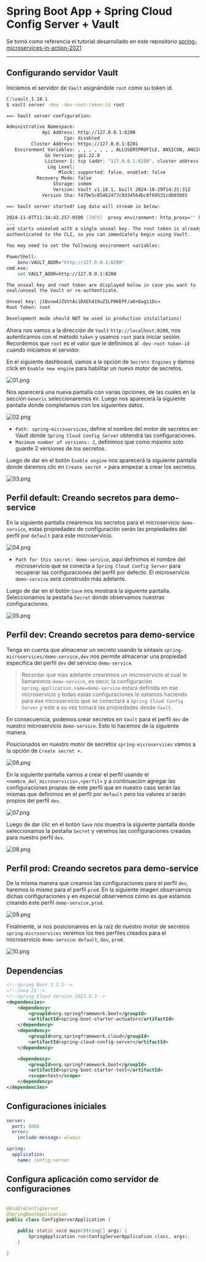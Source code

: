 # Spring Boot App + Spring Cloud Config Server + Vault

Se tomó como referencia el tutorial desarrollado en este repositorio
[spring-microservices-in-action-2021](https://github.com/magadiflo/spring-microservices-in-action-2021/blob/main/05.configuration-with-spring-cloud-config-server.md)

---

## Configurando servidor Vault

Iniciamos el servidor de `Vault` asignándole `root` como su token id.

````bash
C:\vault_1.18.1
$ vault server -dev -dev-root-token-id root

==> Vault server configuration:

Administrative Namespace:
             Api Address: http://127.0.0.1:8200
                     Cgo: disabled
         Cluster Address: https://127.0.0.1:8201
   Environment Variables: , , , , , , , ALLUSERSPROFILE, ANSICON, ANSICON_DEF, APPDATA, CLINK_COMPLETIONS_DIR, CMDER_ALIASES, CMDER_CLINK, CMDER_CONFIGURED, CMDER_CONFIG_DIR, CMDER_INIT_END, CMDER_INIT_START, CMDER_ROOT, CMDER_SHELL, CMDER_USER_FLAGS, COLUMNS, COMPUTERNAME, ChocolateyInstall, ChocolateyLastPathUpdate, ComSpec, CommonProgramFiles, CommonProgramFiles(x86), CommonProgramW6432, ConEmuANSI, ConEmuAnsiLog, ConEmuArgs, ConEmuArgs2, ConEmuBackHWND, ConEmuBaseDir, ConEmuBaseDirShort, ConEmuBuild, ConEmuCfgDir, ConEmuConfig, ConEmuDir, ConEmuDrawHWND, ConEmuDrive, ConEmuHWND, ConEmuHooks, ConEmuPID, ConEmuPalette, ConEmuServerPID, ConEmuTask, ConEmuWorkDir, ConEmuWorkDrive, DataGrip, DriverData, EFC_4500, ESC, FPS_BROWSER_APP_PROFILE_STRING, FPS_BROWSER_USER_PROFILE_STRING, GIT_INSTALL_ROOT, GIT_VERSION_USER, HOME, HOMEDRIVE, HOMEPATH, IntelliJ IDEA Community Edition, JAVA_HOME, LANG, LINES, LOCALAPPDATA, LOGONSERVER, MAVEN_HOME, NUMBER_OF_PROCESSORS, NVM_HOME, NVM_SYMLINK, OLD_PATH, OS, OneDrive, PASSWORD_MS_CONFIG_SERVER, PATHEXT, PLINK_PROTOCOL, POSH_INSTALLER, POSH_THEMES_PATH, PROCESSOR_ARCHITECTURE, PROCESSOR_IDENTIFIER, PROCESSOR_LEVEL, PROCESSOR_REVISION, PROMPT, PSModulePath, PUBLIC, Path, ProgramData, ProgramFiles, ProgramFiles(x86), ProgramW6432, SESSIONNAME, SVN_SSH, SystemDrive, SystemRoot, TEMP, TMP, USERDOMAIN, USERDOMAIN_ROAMINGPROFILE, USERNAME, USERPROFILE, USER_BUILD, USER_MAJOR, USER_MINOR, USER_PATCH, VAULT_ADDR, ZES_ENABLE_SYSMAN, add_path, add_to_path, aliases, architecture_bits, ccall, cexec, clink_architecture, clink_dummy_capture_env, currenArgu, debug_output, depth, fast_init, feFlagName, feNot, find_query, found, full_path, git_executable, git_locale, lib_base, lib_console, lib_git, lib_path, lib_profile, max_depth, nix_tools, path_position, position, print_debug, print_error, print_verbose, print_warning, time_init, user_aliases, verbose_output, windir
              Go Version: go1.22.8
              Listener 1: tcp (addr: "127.0.0.1:8200", cluster address: "127.0.0.1:8201", disable_request_limiter: "false", max_request_duration: "1m30s", max_request_size: "33554432", tls: "disabled")
               Log Level:
                   Mlock: supported: false, enabled: false
           Recovery Mode: false
                 Storage: inmem
                 Version: Vault v1.18.1, built 2024-10-29T14:21:31Z
             Version Sha: f479e5c85462477c9334564bc8f69531cdb03b65

==> Vault server started! Log data will stream in below:

2024-11-07T11:34:43.257-0500 [INFO]  proxy environment: http_proxy="" https_proxy="" no_proxy=""
...
and starts unsealed with a single unseal key. The root token is already
authenticated to the CLI, so you can immediately begin using Vault.

You may need to set the following environment variables:

PowerShell:
    $env:VAULT_ADDR="http://127.0.0.1:8200"
cmd.exe:
    set VAULT_ADDR=http://127.0.0.1:8200

The unseal key and root token are displayed below in case you want to
seal/unseal the Vault or re-authenticate.

Unseal Key: j1Qvvw4JZVVtAc1RXEhd19uZILP0KEPF/a6+Dag11Dc=
Root Token: root

Development mode should NOT be used in production installations!
````

Ahora nos vamos a la dirección de `Vault` `http://localhost:8200`, nos autenticamos con el método `token` y usamos
`root` para iniciar sesión. Recordemos que `root` es el valor que le definimos al `-dev-root-token-id` cuando iniciamos
el servidor.

En el siguiente dashboard, vamos a la opción de `Secrets Engines` y damos click en `Enable new engine` para habilitar un
nuevo motor de secretos.

![01.png](assets/01.png)

Nos aparecerá una nueva pantalla con varias opciones, de las cuales en la sección `Generic` seleccionaremos `KV`. Luego
nos aparecerá la siguiente pantalla donde completamos con los siguientes datos.

![02.png](assets/02.png)

- `Path: spring-microservices`, define el nombre del motor de secretos en Vault donde `Spring Cloud Config Server`
  obtendrá las configuraciones.
- `Maximum number of versions: 2`, definimos que como máximo solo guarde 2 versiones de los secretos.

Luego de dar en el botón `Enable engine` nos aparecerá la siguiente pantalla donde daremos clic en `Create secret +`
para empezar a crear los secretos.

![03.png](assets/03.png)

## Perfil default: Creando secretos para demo-service

En la siguiente pantalla crearemos los secretos para el microservicio `demo-service`, estas propiedades de configuración
serán las propiedades del perfil por `default` para este microservicio.

![04.png](assets/04.png)

- `Path for this secret: demo-service`, aquí definimos el nombre del microservicio que se conecta a
  `Spring Cloud Config Server` para recuperar las configuraciones del perfil por defecto. El microservicio
  `demo-service` será construído más adelante.

Luego de dar en el botón `Save` nos mostrará la siguiente pantalla. Seleccionamos la pestaña `Secret` donde observamos
nuestras configuraciones.

![05.png](assets/05.png)

## Perfil dev: Creando secretos para demo-service

Tenga en cuenta que almacenar un secreto usando la sintaxis `spring-microservices/demo-service,dev` nos permite
almacenar una propiedad específica del perfil `dev` del servicio `demo-service`.

> Recordar que más adelante crearemos un microservicio al cual le llamaremos `demo-service`, es decir, la configuración
> `spring.application.name=demo-service` estará definida en ese microservicio y todas estas configuraciones lo estamos
> haciendo para ese microservicio que se conectará a `Spring Cloud Config Server` y este a su vez tomará las propiedades
> desde `Vault`.

En consecuencia, podemos crear secretos en `Vault` para el perfil `dev` de nuestro microservicio `demo-service`.
Esto lo hacemos de la siguiente manera.

Posicionados en nuestro motor de secretos `spring-microservices` vamos a la opción de `Create secret +`.

![06.png](assets/06.png)

En la siguiente pantalla vamos a crear el perfil usando el `<nombre_del_microservicio>,<perfil>` y a continuación
agregar las configuraciones propias de este perfil que en nuestro caso serán las mismas que definimos en el perfil por
`default` pero los valores sí serán propios del perfil `dev`.

![07.png](assets/07.png)

Luego de dar clic en el botón `Save` nos muestra la siguiente pantalla donde seleccionamos la pestaña `Secret` y
veremos las configuraciones creadas para nuestro perfil `dev`.

![08.png](assets/08.png)

## Perfil prod: Creando secretos para demo-service

De la misma manera que creamos las configuraciones para el perfil `dev`, haremos lo mismo para el perfil `prod`. En la
siguiente imagen observamos dichas configuraciones y en especial observemos cómo es que estamos creando este perfil
`demo-service,prod`.

![09.png](assets/09.png)

Finalmente, si nos posicionamos en la raíz de nuestro motor de secretos `spring-microservices` veremos los tres perfiles
creados para el microservicio `demo-service`: `default`, `dev`, `prod`.

![10.png](assets/10.png)

## Dependencias

````xml
<!--Spring Boot 3.3.5-->
<!--Java 21-->
<!--Spring Cloud Version 2023.0.3-->
<dependencies>
    <dependency>
        <groupId>org.springframework.boot</groupId>
        <artifactId>spring-boot-starter-actuator</artifactId>
    </dependency>
    <dependency>
        <groupId>org.springframework.cloud</groupId>
        <artifactId>spring-cloud-config-server</artifactId>
    </dependency>

    <dependency>
        <groupId>org.springframework.boot</groupId>
        <artifactId>spring-boot-starter-test</artifactId>
        <scope>test</scope>
    </dependency>
</dependencies>
````

## Configuraciones iniciales

````yml
server:
  port: 8888
  error:
    include-message: always

spring:
  application:
    name: config-server
````

## Configura aplicación como servidor de configuraciones

````java

@EnableConfigServer
@SpringBootApplication
public class ConfigServerApplication {

    public static void main(String[] args) {
        SpringApplication.run(ConfigServerApplication.class, args);
    }

}
````

